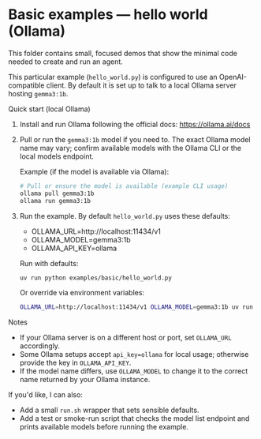 # Basic examples — hello world (Ollama)

This folder contains small, focused demos that show the minimal code needed to create and run an agent.

This particular example (`hello_world.py`) is configured to use an OpenAI-compatible client. By default
it is set up to talk to a local Ollama server hosting `gemma3:1b`.

Quick start (local Ollama)

1. Install and run Ollama following the official docs: https://ollama.ai/docs

2. Pull or run the `gemma3:1b` model if you need to. The exact Ollama model name may vary; confirm
   available models with the Ollama CLI or the local models endpoint.

   Example (if the model is available via Ollama):

   ```bash
   # Pull or ensure the model is available (example CLI usage)
   ollama pull gemma3:1b
   ollama run gemma3:1b
   ```

3. Run the example. By default `hello_world.py` uses these defaults:

   - OLLAMA_URL=http://localhost:11434/v1
   - OLLAMA_MODEL=gemma3:1b
   - OLLAMA_API_KEY=ollama

   Run with defaults:

   ```bash
   uv run python examples/basic/hello_world.py
   ```

   Or override via environment variables:

   ```bash
   OLLAMA_URL=http://localhost:11434/v1 OLLAMA_MODEL=gemma3:1b uv run python examples/basic/hello_world.py
   ```

Notes

- If your Ollama server is on a different host or port, set `OLLAMA_URL` accordingly.
- Some Ollama setups accept `api_key=ollama` for local usage; otherwise provide the key in `OLLAMA_API_KEY`.
- If the model name differs, use `OLLAMA_MODEL` to change it to the correct name returned by your Ollama instance.

If you'd like, I can also:

- Add a small `run.sh` wrapper that sets sensible defaults.
- Add a test or smoke-run script that checks the model list endpoint and prints available models before running the example.
